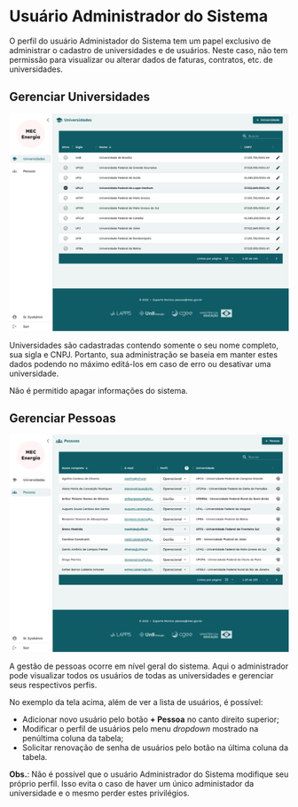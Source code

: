 # Usuário Administrador do Sistema

O perfil do usuário Administador do Sistema tem um papel exclusivo de administrar o cadastro de universidades e de usuários. Neste caso, não tem permissão para visualizar ou alterar dados de faturas, contratos, etc. de universidades.  

## Gerenciar Universidades 

![Aba de Universidades](../assets/images/SysAdmin_Universidades.png)

Universidades são cadastradas contendo somente o seu nome completo, sua sigla e CNPJ. Portanto, sua administração se baseia em manter estes dados podendo no máximo editá-los em caso de erro ou desativar uma universidade.

Não é permitido apagar informações do sistema.

## Gerenciar Pessoas 

![Aba de Universidades](../assets/images/SysAdmin_Pessoas.png)

A gestão de pessoas ocorre em nível geral do sistema. Aqui o administrador pode visualizar todos os usuários de todas as universidades e gerenciar seus respectivos perfis.

No exemplo da tela acima, além de ver a lista de usuários, é possível:

- Adicionar novo usuário pelo botão **+ Pessoa** no canto direito superior;  
- Modificar o perfil de usuários pelo menu _dropdown_ mostrado na penúltima coluna da tabela;  
- Solicitar renovação de senha de usuários pelo botão na última coluna da tabela.

**Obs.**: Não é possível que o usuário Administrador do Sistema modifique seu próprio perfil. Isso evita o caso de haver um único administador da universidade e o mesmo perder estes privilégios.
